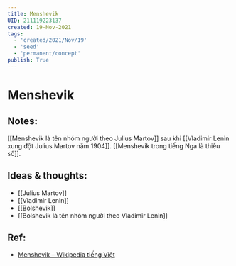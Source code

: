 ```yaml
---
title: Menshevik
UID: 211119223137
created: 19-Nov-2021
tags:
  - 'created/2021/Nov/19'
  - 'seed'
  - 'permanent/concept'
publish: True
---
```

# Menshevik

## Notes:
[[Menshevik là tên nhóm người theo Julius Martov]] sau khi [[Vladimir Lenin xung đột Julius Martov năm 1904]]. [[Menshevik trong tiếng Nga là thiểu số]].

## Ideas & thoughts:
- [[Julius Martov]]
- [[Vladimir Lenin]]
- [[Bolshevik]]
- [[Bolshevik là tên nhóm người theo Vladimir Lenin]]

## Ref:
- [Menshevik – Wikipedia tiếng Việt](https://vi.wikipedia.org/wiki/Menshevik)